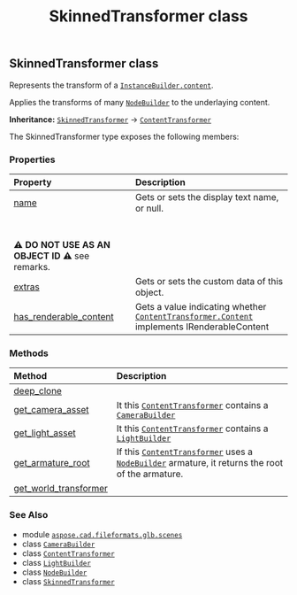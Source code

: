 ﻿---
title: SkinnedTransformer class
second_title: Aspose.CAD for Python via .NET API References
description: 
type: docs
weight: 100
url: /python-net/aspose.cad.fileformats.glb.scenes/skinnedtransformer/
is_root: false
---

## SkinnedTransformer class

Represents the transform of a [`InstanceBuilder.content`](/cad/python-net/aspose.cad.fileformats.glb.scenes/instancebuilder#content).

Applies the transforms of many [`NodeBuilder`](/cad/python-net/aspose.cad.fileformats.glb.scenes/nodebuilder) to the underlaying content.



**Inheritance:** [`SkinnedTransformer`](/cad/python-net/aspose.cad.fileformats.glb.scenes/skinnedtransformer) → 
[`ContentTransformer`](/cad/python-net/aspose.cad.fileformats.glb.scenes/contenttransformer)



The SkinnedTransformer type exposes the following members:

### Properties
| Property | Description |
| :- | :- |
| [name](/cad/python-net/aspose.cad.fileformats.glb.scenes/skinnedtransformer/name) | Gets or sets the display text name, or null.<br/><br/>**⚠️ DO NOT USE AS AN OBJECT ID ⚠️**  see remarks. |
| [extras](/cad/python-net/aspose.cad.fileformats.glb.scenes/skinnedtransformer/extras) | Gets or sets the custom data of this object. |
| [has_renderable_content](/cad/python-net/aspose.cad.fileformats.glb.scenes/skinnedtransformer/has_renderable_content) | Gets a value indicating whether [`ContentTransformer.Content`](/cad/python-net/aspose.cad.fileformats.glb.scenes/contenttransformer) implements IRenderableContent |


### Methods
| Method | Description |
| :- | :- |
| [deep_clone](/cad/python-net/aspose.cad.fileformats.glb.scenes/skinnedtransformer/deep_clone/#ContentTransformer.DeepCloneContext) |  |
| [get_camera_asset](/cad/python-net/aspose.cad.fileformats.glb.scenes/skinnedtransformer/get_camera_asset/#) | It this [`ContentTransformer`](/cad/python-net/aspose.cad.fileformats.glb.scenes/contenttransformer) contains a [`CameraBuilder`](/cad/python-net/aspose.cad.fileformats.glb.scenes/camerabuilder) |
| [get_light_asset](/cad/python-net/aspose.cad.fileformats.glb.scenes/skinnedtransformer/get_light_asset/#) | It this [`ContentTransformer`](/cad/python-net/aspose.cad.fileformats.glb.scenes/contenttransformer) contains a [`LightBuilder`](/cad/python-net/aspose.cad.fileformats.glb.scenes/lightbuilder) |
| [get_armature_root](/cad/python-net/aspose.cad.fileformats.glb.scenes/skinnedtransformer/get_armature_root/#) | If this [`ContentTransformer`](/cad/python-net/aspose.cad.fileformats.glb.scenes/contenttransformer) uses a [`NodeBuilder`](/cad/python-net/aspose.cad.fileformats.glb.scenes/nodebuilder) armature, it returns the root of the armature. |
| [get_world_transformer](/cad/python-net/aspose.cad.fileformats.glb.scenes/skinnedtransformer/get_world_transformer/#str-float) |  |



### See Also
* module [`aspose.cad.fileformats.glb.scenes`](..)
* class [`CameraBuilder`](/cad/python-net/aspose.cad.fileformats.glb.scenes/camerabuilder)
* class [`ContentTransformer`](/cad/python-net/aspose.cad.fileformats.glb.scenes/contenttransformer)
* class [`LightBuilder`](/cad/python-net/aspose.cad.fileformats.glb.scenes/lightbuilder)
* class [`NodeBuilder`](/cad/python-net/aspose.cad.fileformats.glb.scenes/nodebuilder)
* class [`SkinnedTransformer`](/cad/python-net/aspose.cad.fileformats.glb.scenes/skinnedtransformer)
